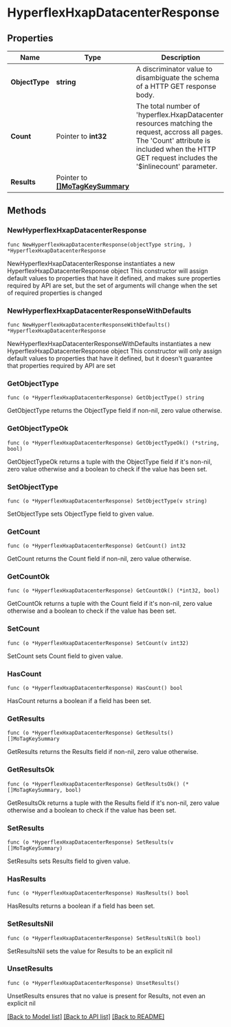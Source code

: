 # HyperflexHxapDatacenterResponse

## Properties

Name | Type | Description | Notes
------------ | ------------- | ------------- | -------------
**ObjectType** | **string** | A discriminator value to disambiguate the schema of a HTTP GET response body. | 
**Count** | Pointer to **int32** | The total number of &#39;hyperflex.HxapDatacenter&#39; resources matching the request, accross all pages. The &#39;Count&#39; attribute is included when the HTTP GET request includes the &#39;$inlinecount&#39; parameter. | [optional] 
**Results** | Pointer to [**[]MoTagKeySummary**](MoTagKeySummary.md) |  | [optional] 

## Methods

### NewHyperflexHxapDatacenterResponse

`func NewHyperflexHxapDatacenterResponse(objectType string, ) *HyperflexHxapDatacenterResponse`

NewHyperflexHxapDatacenterResponse instantiates a new HyperflexHxapDatacenterResponse object
This constructor will assign default values to properties that have it defined,
and makes sure properties required by API are set, but the set of arguments
will change when the set of required properties is changed

### NewHyperflexHxapDatacenterResponseWithDefaults

`func NewHyperflexHxapDatacenterResponseWithDefaults() *HyperflexHxapDatacenterResponse`

NewHyperflexHxapDatacenterResponseWithDefaults instantiates a new HyperflexHxapDatacenterResponse object
This constructor will only assign default values to properties that have it defined,
but it doesn't guarantee that properties required by API are set

### GetObjectType

`func (o *HyperflexHxapDatacenterResponse) GetObjectType() string`

GetObjectType returns the ObjectType field if non-nil, zero value otherwise.

### GetObjectTypeOk

`func (o *HyperflexHxapDatacenterResponse) GetObjectTypeOk() (*string, bool)`

GetObjectTypeOk returns a tuple with the ObjectType field if it's non-nil, zero value otherwise
and a boolean to check if the value has been set.

### SetObjectType

`func (o *HyperflexHxapDatacenterResponse) SetObjectType(v string)`

SetObjectType sets ObjectType field to given value.


### GetCount

`func (o *HyperflexHxapDatacenterResponse) GetCount() int32`

GetCount returns the Count field if non-nil, zero value otherwise.

### GetCountOk

`func (o *HyperflexHxapDatacenterResponse) GetCountOk() (*int32, bool)`

GetCountOk returns a tuple with the Count field if it's non-nil, zero value otherwise
and a boolean to check if the value has been set.

### SetCount

`func (o *HyperflexHxapDatacenterResponse) SetCount(v int32)`

SetCount sets Count field to given value.

### HasCount

`func (o *HyperflexHxapDatacenterResponse) HasCount() bool`

HasCount returns a boolean if a field has been set.

### GetResults

`func (o *HyperflexHxapDatacenterResponse) GetResults() []MoTagKeySummary`

GetResults returns the Results field if non-nil, zero value otherwise.

### GetResultsOk

`func (o *HyperflexHxapDatacenterResponse) GetResultsOk() (*[]MoTagKeySummary, bool)`

GetResultsOk returns a tuple with the Results field if it's non-nil, zero value otherwise
and a boolean to check if the value has been set.

### SetResults

`func (o *HyperflexHxapDatacenterResponse) SetResults(v []MoTagKeySummary)`

SetResults sets Results field to given value.

### HasResults

`func (o *HyperflexHxapDatacenterResponse) HasResults() bool`

HasResults returns a boolean if a field has been set.

### SetResultsNil

`func (o *HyperflexHxapDatacenterResponse) SetResultsNil(b bool)`

 SetResultsNil sets the value for Results to be an explicit nil

### UnsetResults
`func (o *HyperflexHxapDatacenterResponse) UnsetResults()`

UnsetResults ensures that no value is present for Results, not even an explicit nil

[[Back to Model list]](../README.md#documentation-for-models) [[Back to API list]](../README.md#documentation-for-api-endpoints) [[Back to README]](../README.md)



